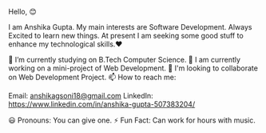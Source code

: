 Hello, 😊

I am Anshika Gupta. My main interests are Software Development. Always Excited to learn new things. At present I am seeking some good stuff to enhance my technological skills.❤️

🏢 I’m currently studying on B.Tech Computer Science.
📔 I am currently working on a mini-project of Web Development.
👯 I'm looking to collaborate on Web Development Project.
📫 How to reach me:

Email: anshikagsoni18@gmail.com
LinkedIn: https://www.linkedin.com/in/anshika-gupta-507383204/

😃 Pronouns: You can give one.
⚡ Fun Fact: Can work for hours with music.
